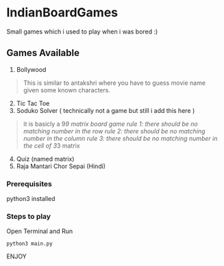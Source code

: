 # IndianBoardGames


Small games which i used to play when i was bored :)

## Games Available

1. Bollywood

> This is similar to antakshri where you have to guess movie name given some known characters.

2. Tic Tac Toe
3. Soduko Solver ( technically not a game but still i add this here )
> it is basicly a 9*9 matrix board game
>rule 1: there should be no matching number in the row
>rule 2: there should be no matching number in the column
>rule 3: there should be no matching number in the cell of 3*3 matrix
4. Quiz (named matrix)
5. Raja Mantari Chor Sepai (Hindi)

### Prerequisites

python3 installed


### Steps to play
 Open Terminal and Run

```
python3 main.py

```



ENJOY
